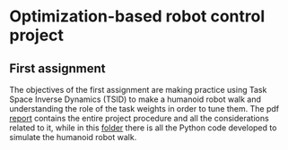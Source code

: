 # Optimization-based robot control project

## First assignment
The objectives of the first assignment are making practice using Task Space Inverse Dynamics (TSID) to make a humanoid robot walk and understanding the role of the task weights in order to tune them.
The pdf [report](https://github.com/mattiapettene/orc-project/blob/main/Report_assignment_01.pdf) contains the entire project procedure and all the considerations related to it, while in this [folder](https://github.com/mattiapettene/orc-project/tree/main/Assignment_01) there is all the Python code developed to simulate the humanoid robot walk.
